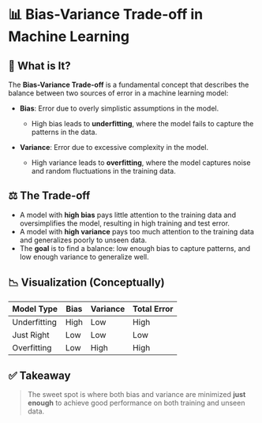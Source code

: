 # 📊 Bias-Variance Trade-off in Machine Learning

## 🚀 What is It?

The **Bias-Variance Trade-off** is a fundamental concept that describes the balance between two sources of error in a machine learning model:

- **Bias**: Error due to overly simplistic assumptions in the model.
  - High bias leads to **underfitting**, where the model fails to capture the patterns in the data.
  
- **Variance**: Error due to excessive complexity in the model.
  - High variance leads to **overfitting**, where the model captures noise and random fluctuations in the training data.

## ⚖️ The Trade-off

- A model with **high bias** pays little attention to the training data and oversimplifies the model, resulting in high training and test error.
- A model with **high variance** pays too much attention to the training data and generalizes poorly to unseen data.
- The **goal** is to find a balance: low enough bias to capture patterns, and low enough variance to generalize well.

## 📉 Visualization (Conceptually)

| Model Type       | Bias       | Variance   | Total Error |
|------------------|------------|------------|-------------|
| Underfitting     | High       | Low        | High        |
| Just Right       | Low        | Low        | Low         |
| Overfitting      | Low        | High       | High        |

## ✅ Takeaway

> The sweet spot is where both bias and variance are minimized **just enough** to achieve good performance on both training and unseen data.
